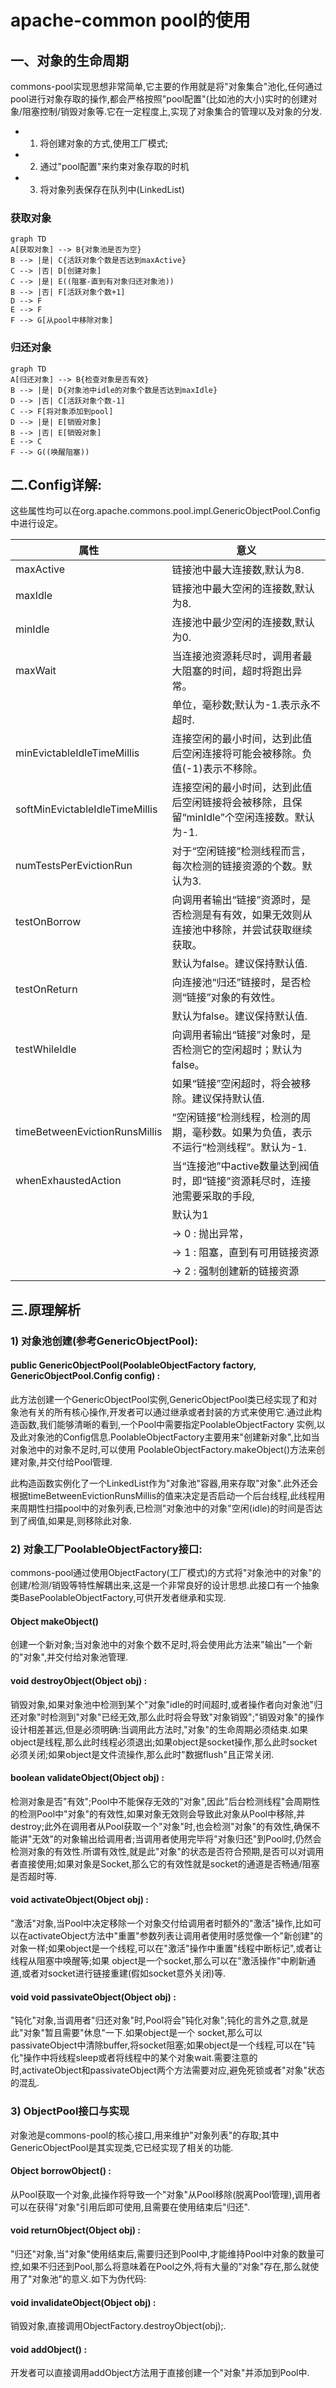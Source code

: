 # apache-common pool的使用

## 一、对象的生命周期

commons-pool实现思想非常简单,它主要的作用就是将"对象集合"池化,任何通过pool进行对象存取的操作,都会严格按照"pool配置"(比如池的大小)实时的创建对象/阻塞控制/销毁对象等.它在一定程度上,实现了对象集合的管理以及对象的分发.

- 1) 将创建对象的方式,使用工厂模式;
- 2) 通过"pool配置"来约束对象存取的时机
- 3) 将对象列表保存在队列中(LinkedList)

### 获取对象

```
graph TD
A[获取对象] --> B{对象池是否为空}
B --> |是| C{活跃对象个数是否达到maxActive}
C --> |否| D[创建对象]
C --> |是| E((阻塞-直到有对象归还对象池))
B --> |否| F[活跃对象个数+1]
D --> F
E --> F
F --> G[从pool中移除对象]
```

### 归还对象

```
graph TD
A[归还对象] --> B{检查对象是否有效}
B --> |是| D{对象池中idle的对象个数是否达到maxIdle}
D --> |否| C[活跃对象个数-1]
C --> F[将对象添加到pool]
D --> |是| E[销毁对象]
B --> |否| E[销毁对象]
E --> C
F --> G((唤醒阻塞))
```

## 二.Config详解:

这些属性均可以在org.apache.commons.pool.impl.GenericObjectPool.Config中进行设定。

属性 | 意义
--- | ---
maxActive | 链接池中最大连接数,默认为8.
maxIdle | 链接池中最大空闲的连接数,默认为8.
minIdle | 连接池中最少空闲的连接数,默认为0.
maxWait | 当连接池资源耗尽时，调用者最大阻塞的时间，超时将跑出异常。
| | 单位，毫秒数;默认为-1.表示永不超时.
minEvictableIdleTimeMillis |  连接空闲的最小时间，达到此值后空闲连接将可能会被移除。负值(-1)表示不移除。
softMinEvictableIdleTimeMillis | 连接空闲的最小时间，达到此值后空闲链接将会被移除，且保留“minIdle”个空闲连接数。默认为-1.
numTestsPerEvictionRun | 对于“空闲链接”检测线程而言，每次检测的链接资源的个数。默认为3.
testOnBorrow | 向调用者输出“链接”资源时，是否检测是有有效，如果无效则从连接池中移除，并尝试获取继续获取。
| | 默认为false。建议保持默认值.
testOnReturn | 向连接池“归还”链接时，是否检测“链接”对象的有效性。
| | 默认为false。建议保持默认值.
testWhileIdle | 向调用者输出“链接”对象时，是否检测它的空闲超时；默认为false。
| | 如果“链接”空闲超时，将会被移除。建议保持默认值.
timeBetweenEvictionRunsMillis | “空闲链接”检测线程，检测的周期，毫秒数。如果为负值，表示不运行“检测线程”。默认为-1.
whenExhaustedAction | 当“连接池”中active数量达到阀值时，即“链接”资源耗尽时，连接池需要采取的手段, 
| | 默认为1
| | -> 0 : 抛出异常，
| | -> 1 : 阻塞，直到有可用链接资源
| | -> 2 : 强制创建新的链接资源

## 三.原理解析

### 1) 对象池创建(参考GenericObjectPool):

#### public GenericObjectPool(PoolableObjectFactory factory, GenericObjectPool.Config config) : 

此方法创建一个GenericObjectPool实例,GenericObjectPool类已经实现了和对象池有关的所有核心操作,开发者可以通过继承或者封装的方式来使用它.通过此构造函数,我们能够清晰的看到,一个Pool中需要指定PoolableObjectFactory 实例,以及此对象池的Config信息.PoolableObjectFactory主要用来"创建新对象",比如当对象池中的对象不足时,可以使用 PoolableObjectFactory.makeObject()方法来创建对象,并交付给Pool管理.

此构造函数实例化了一个LinkedList作为"对象池"容器,用来存取"对象".此外还会根据timeBetweenEvictionRunsMillis的值来决定是否启动一个后台线程,此线程用来周期性扫描pool中的对象列表,已检测"对象池中的对象"空闲(idle)的时间是否达到了阀值,如果是,则移除此对象.
    
### 2) 对象工厂PoolableObjectFactory接口:

commons-pool通过使用ObjectFactory(工厂模式)的方式将"对象池中的对象"的创建/检测/销毁等特性解耦出来,这是一个非常良好的设计思想.此接口有一个抽象类BasePoolableObjectFactory,可供开发者继承和实现.

#### Object makeObject()

创建一个新对象;当对象池中的对象个数不足时,将会使用此方法来"输出"一个新的"对象",并交付给对象池管理.

#### void destroyObject(Object obj) : 

销毁对象,如果对象池中检测到某个"对象"idle的时间超时,或者操作者向对象池"归还对象"时检测到"对象"已经无效,那么此时将会导致"对象销毁";"销毁对象"的操作设计相差甚远,但是必须明确:当调用此方法时,"对象"的生命周期必须结束.如果object是线程,那么此时线程必须退出;如果object是socket操作,那么此时socket必须关闭;如果object是文件流操作,那么此时"数据flush"且正常关闭.

#### boolean validateObject(Object obj) : 

检测对象是否"有效";Pool中不能保存无效的"对象",因此"后台检测线程"会周期性的检测Pool中"对象"的有效性,如果对象无效则会导致此对象从Pool中移除,并destroy;此外在调用者从Pool获取一个"对象"时,也会检测"对象"的有效性,确保不能讲"无效"的对象输出给调用者;当调用者使用完毕将"对象归还"到Pool时,仍然会检测对象的有效性.所谓有效性,就是此"对象"的状态是否符合预期,是否可以对调用者直接使用;如果对象是Socket,那么它的有效性就是socket的通道是否畅通/阻塞是否超时等.

#### void activateObject(Object obj) : 

"激活"对象,当Pool中决定移除一个对象交付给调用者时额外的"激活"操作,比如可以在activateObject方法中"重置"参数列表让调用者使用时感觉像一个"新创建"的对象一样;如果object是一个线程,可以在"激活"操作中重置"线程中断标记",或者让线程从阻塞中唤醒等;如果 object是一个socket,那么可以在"激活操作"中刷新通道,或者对socket进行链接重建(假如socket意外关闭)等.

#### void void passivateObject(Object obj) : 

"钝化"对象,当调用者"归还对象"时,Pool将会"钝化对象";钝化的言外之意,就是此"对象"暂且需要"休息"一下.如果object是一个 socket,那么可以passivateObject中清除buffer,将socket阻塞;如果object是一个线程,可以在"钝化"操作中将线程sleep或者将线程中的某个对象wait.需要注意的时,activateObject和passivateObject两个方法需要对应,避免死锁或者"对象"状态的混乱.


### 3) ObjectPool接口与实现

对象池是commons-pool的核心接口,用来维护"对象列表"的存取;其中GenericObjectPool是其实现类,它已经实现了相关的功能.

#### Object borrowObject() : 

从Pool获取一个对象,此操作将导致一个"对象"从Pool移除(脱离Pool管理),调用者可以在获得"对象"引用后即可使用,且需要在使用结束后"归还".

#### void returnObject(Object obj) : 

"归还"对象,当"对象"使用结束后,需要归还到Pool中,才能维持Pool中对象的数量可控,如果不归还到Pool,那么将意味着在Pool之外,将有大量的"对象"存在,那么就使用了"对象池"的意义.如下为伪代码:

#### void invalidateObject(Object obj) : 

销毁对象,直接调用ObjectFactory.destroyObject(obj);.

#### void addObject() : 

开发者可以直接调用addObject方法用于直接创建一个"对象"并添加到Pool中.